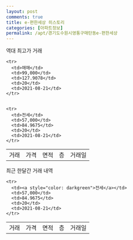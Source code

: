 ```yaml
---
layout: post
comments: true
title: e-편한세상 히스토리
categories: [아파트정보]
permalink: /apt/경기도수원시영통구매탄동e-편한세상
---
```


역대 최고가 거래
<table class="sortable">
    <tr>
      <td>거래</td>
      <td>가격</td>
      <td>면적</td>
      <td>층</td>
      <td>거래일</td>
    </tr>
    
    <tr>
      <td>매매</td>
      <td>99,000</td>
      <td>127.9078</td>
      <td>20</td>
      <td>2021-08-21</td>
    </tr>
        
    
    <tr>
      <td>전세</td>
      <td>57,000</td>
      <td>84.9675</td>
      <td>20</td>
      <td>2021-08-21</td>
    </tr>
        
    
</table>

최근 한달간 거래 내역

<font size='small'>
<table class="sortable">
    <tr>
      <td>거래</td>
      <td>가격</td>
      <td>면적</td>
      <td>층</td>
      <td>거래일</td>
    </tr>

    <tr>
      <td><a style="color: darkgreen">전세</a></td>
      <td>57,000</td>
      <td>84.9675</td>
      <td>20</td>
      <td>2021-08-21</td>
    </tr>
      
</table>
</font>


